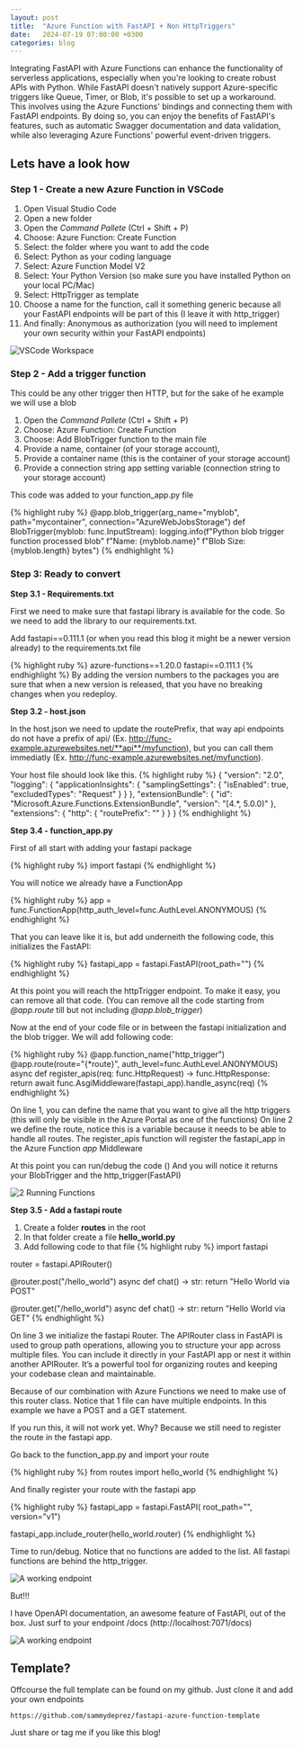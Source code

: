 ```yaml
---
layout: post
title:  "Azure Function with FastAPI + Non HttpTriggers"
date:   2024-07-19 07:00:00 +0300
categories: blog
---
```


Integrating FastAPI with Azure Functions can enhance the functionality of serverless applications, especially when you're looking to create robust APIs with Python. While FastAPI doesn't natively support Azure-specific triggers like Queue, Timer, or Blob, it's possible to set up a workaround. This involves using the Azure Functions' bindings and connecting them with FastAPI endpoints. By doing so, you can enjoy the benefits of FastAPI's features, such as automatic Swagger documentation and data validation, while also leveraging Azure Functions' powerful event-driven triggers.

## Lets have a look how

### Step 1 - Create a new Azure Function in VSCode

1. Open Visual Studio Code
2. Open a new folder
3. Open the *Command Pallete* (Ctrl + Shift + P)
4. Choose: Azure Function: Create Function
5. Select: the folder where you want to add the code
6. Select: Python as your coding language
7. Select: Azure Function Model V2
8. Select: Your Python Version (so make sure you have installed Python on your local PC/Mac)
9. Select: HttpTrigger as template
10. Choose a name for the function, call it something generic because all your FastAPI endpoints will be part of this (I leave it with http_trigger)
11. And finally: Anonymous as authorization (you will need to implement your own security within your FastAPI endpoints)

![VSCode Workspace]({{site.url}}/images/fastapi-function-1.png)

### Step 2 - Add a trigger function

This could be any other trigger then HTTP, but for the sake of he example we will use a blob

1. Open the *Command Pallete* (Ctrl + Shift + P)
2. Choose: Azure Function: Create Function
3. Choose: Add BlobTrigger function to the main file
4. Provide a name, container (of your storage account), 
5. Provide a container name (this is the container of your storage account)
6. Provide a connection string app setting variable (connection string to your storage account)

This code was added to your function_app.py file

{% highlight ruby %}
@app.blob_trigger(arg_name="myblob", path="mycontainer",
                               connection="AzureWebJobsStorage") 
def BlobTrigger(myblob: func.InputStream):
    logging.info(f"Python blob trigger function processed blob"
                f"Name: {myblob.name}"
                f"Blob Size: {myblob.length} bytes")
{% endhighlight %}

### Step 3: Ready to convert

**Step 3.1 - Requirements.txt**

First we need to make sure that fastapi library is available for the code. So we need to add the library to our requirements.txt.

Add fastapi==0.111.1 (or when you read this blog it might be a newer version already) to the requirements.txt file

{% highlight ruby %}
azure-functions==1.20.0
fastapi==0.111.1
{% endhighlight %}
By adding the version numbers to the packages you are sure that when a new version is released, that you have no breaking changes when you redeploy.

**Step 3.2 - host.json**

In the host.json we need to update the routePrefix, that way api endpoints do not have a prefix of api/ (Ex. http://func-example.azurewebsites.net/**api**/myfunction), but you can call them immediatly (Ex. http://func-example.azurewebsites.net/myfunction).

Your host file should look like this.
{% highlight ruby %}
{
  "version": "2.0",
  "logging": {
    "applicationInsights": {
      "samplingSettings": {
        "isEnabled": true,
        "excludedTypes": "Request"
      }
    }
  },
  "extensionBundle": {
    "id": "Microsoft.Azure.Functions.ExtensionBundle",
    "version": "[4.*, 5.0.0)"
  },
  "extensions": {
    "http": {
      "routePrefix": ""
    }
  }
}
{% endhighlight %}

**Step 3.4 - function_app.py**

First of all start with adding your fastapi package

{% highlight ruby %}
import fastapi
{% endhighlight %}

You will notice we already have a FunctionApp

{% highlight ruby %}
app = func.FunctionApp(http_auth_level=func.AuthLevel.ANONYMOUS)
{% endhighlight %}

That you can leave like it is, but add underneith the following code, this initializes the FastAPI:

{% highlight ruby %}
fastapi_app = fastapi.FastAPI(root_path="")
{% endhighlight %}

At this point you will reach the httpTrigger endpoint. To make it easy, you can remove all that code. (You can remove all the code starting from *@app.route* till but not including *@app.blob_trigger*)

Now at the end of your code file or in between the fastapi initialization and the blob trigger.
We will add following code:

{% highlight ruby %}
@app.function_name("http_trigger")
@app.route(route="{*route}", auth_level=func.AuthLevel.ANONYMOUS)
async def register_apis(req: func.HttpRequest) -> func.HttpResponse:
    return await func.AsgiMiddleware(fastapi_app).handle_async(req)
{% endhighlight %}

On line 1, you can define the name that you want to give all the http triggers (this will only be visible in the Azure Portal as one of the functions)
On line 2 we define the route, notice this is a variable because it needs to be able to handle all routes.
The register_apis function will register the fastapi_app in the Azure Function *app* Middleware

At this point you can run/debug the code ()
And you will notice it returns your BlobTrigger and the http_trigger(FastAPI)

![2 Running Functions]({{site.url}}/images/fastapi-function-2.png)

**Step 3.5 - Add a fastapi route**

1. Create a folder **routes** in the root
2. In that folder create a file **hello_world.py**
3. Add following code to that file
{% highlight ruby %}
import fastapi

router = fastapi.APIRouter()

@router.post("/hello_world")
async def chat() -> str:
    return "Hello World via POST"


@router.get("/hello_world")
async def chat() -> str:
    return "Hello World via GET"
{% endhighlight %}

On line 3 we initialize the fastapi Router.
The APIRouter class in FastAPI is used to group path operations, allowing you to structure your app across multiple files. You can include it directly in your FastAPI app or nest it within another APIRouter. It’s a powerful tool for organizing routes and keeping your codebase clean and maintainable. 

Because of our combination with Azure Functions we need to make use of this router class.
Notice that 1 file can have multiple endpoints.
In this example we have a POST and a GET statement.

If you run this, it will not work yet. Why? Because we still need to register the route in the fastapi app.

Go back to the function_app.py and import your route 

{% highlight ruby %}
from routes import hello_world
{% endhighlight %}

And finally register your route with the fastapi app

{% highlight ruby %}
fastapi_app = fastapi.FastAPI(
    root_path="", 
    version="v1")

fastapi_app.include_router(hello_world.router)
{% endhighlight %}

Time to run/debug. Notice that no functions are added to the list. All fastapi functions are behind the http_trigger.


![A working endpoint]({{site.url}}/images/fastapi-function-3.png)

But!!!

I have OpenAPI documentation, an awesome feature of FastAPI, out of the box.
Just surf to your endpoint /docs (http://localhost:7071/docs)

![A working endpoint]({{site.url}}/images/fastapi-function-4.png)

## Template?
Offcourse the full template can be found on my github.
Just clone it and add your own endpoints
```
https://github.com/sammydeprez/fastapi-azure-function-template
```

Just share or tag me if you like this blog!